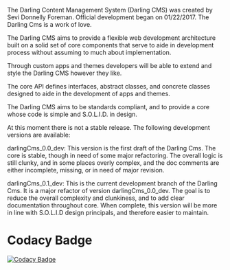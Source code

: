 The Darling Content Management System (Darling CMS) was created by Sevi Donnelly Foreman.
Official development began on 01/22/2017. The Darling Cms is a work of love.

The Darling CMS aims to provide a flexible web development architecture built on a solid set of
core components that serve to aide in development process without assuming to much about implementation.

Through custom apps and themes developers will be able to extend and style the Darling CMS however they like.

The core API defines interfaces, abstract classes, and concrete classes designed to aide in the development of
apps and themes. 

The Darling CMS aims to be standards compliant, and to provide a core whose code is simple and S.O.L.I.D.
in design.

At this moment there is not a stable release. The following development versions are available:

darlingCms_0.0_dev: This version is the first draft of the Darling Cms. The core is stable, though in need of 
                    some major refactoring. The overall logic is still clunky, and in some places overly complex,
                    and the doc comments are either incomplete, missing, or in need of major revision.
                    
darlingCms_0.1_dev: This is the current development branch of the Darling Cms. It is a major refactor of version 
                    darlingCms_0.0_dev. The goal is to reduce the overall complexity and clunkiness, and to add
                    clear documentation throughout core. When complete, this version will be more in line with
                    S.O.L.I.D design principals, and therefore easier to maintain.


# Codacy Badge
[![Codacy Badge](https://api.codacy.com/project/badge/grade/5b4c6fabcebe47d2bd7648823c073156)](https://www.codacy.com/app/sdmwebsdm/DarlingCms)
